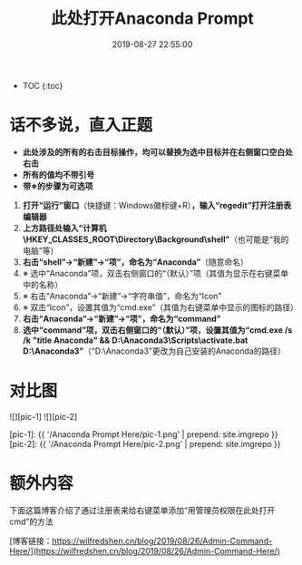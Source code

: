 ﻿---
layout: post
title: 此处打开Anaconda Prompt
date: 2019-08-27 22:55:00
tags: Anaconda regedit
categories: tech-regedit trick
excerpt: Why not have a try?
---

* TOC
{:toc}

# 话不多说，直入正题

- **此处涉及的所有的右击目标操作，均可以替换为选中目标并在右侧窗口空白处右击**
- **所有的值均不带引号**
- **带※的步骤为可选项**

1. **打开“运行”窗口**（快捷键：Windows徽标键+R）**，输入“regedit”打开注册表编辑器**
2. **上方路径处输入“计算机\HKEY_CLASSES_ROOT\Directory\Background\shell”**（也可能是“我的电脑”等）
3. **右击“shell”→“新建”→“项”，命名为“Anaconda”**（随意命名）
4. ※&nbsp;选中“Anaconda”项，双击右侧窗口的“（默认）”项（其值为显示在右键菜单中的名称）
5. ※&nbsp;右击“Anaconda”→“新建”→“字符串值”，命名为“Icon”
6. ※&nbsp;双击“Icon”，设置其值为“cmd.exe”（其值为右键菜单中显示的图标的路径）
7. **右击“Anaconda”→“新建”→“项”，命名为“command”**
8. **选中“command”项，双击右侧窗口的“（默认）”项，设置其值为“cmd.exe /s /k "title Anaconda" && D:\Anaconda3\Scripts\activate.bat D:\Anaconda3”**（“D:\Anaconda3”更改为自己安装的Anaconda的路径）

# 对比图

![][pic-1]
![][pic-2]

[pic-1]: {{ '/Anaconda Prompt Here/pic-1.png' | prepend: site.imgrepo }}
[pic-2]: {{ '/Anaconda Prompt Here/pic-2.png' | prepend: site.imgrepo }}

# 额外内容

下面这篇博客介绍了通过注册表来给右键菜单添加“用管理员权限在此处打开cmd”的方法

[博客链接：https://wilfredshen.cn/blog/2019/08/26/Admin-Command-Here/](https://wilfredshen.cn/blog/2019/08/26/Admin-Command-Here/)
